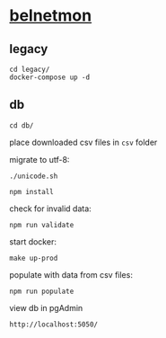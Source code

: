 # [belnetmon](https://belnetmon.bn.by)

## legacy
```
cd legacy/
docker-compose up -d
```

## db
```
cd db/
```
place downloaded csv files in `csv` folder

migrate to utf-8:
```
./unicode.sh
```
```
npm install
```
check for invalid data:
```
npm run validate
```
start docker:
```
make up-prod
```
populate with data from csv files:
```
npm run populate
```
view db in pgAdmin
```
http://localhost:5050/
```
